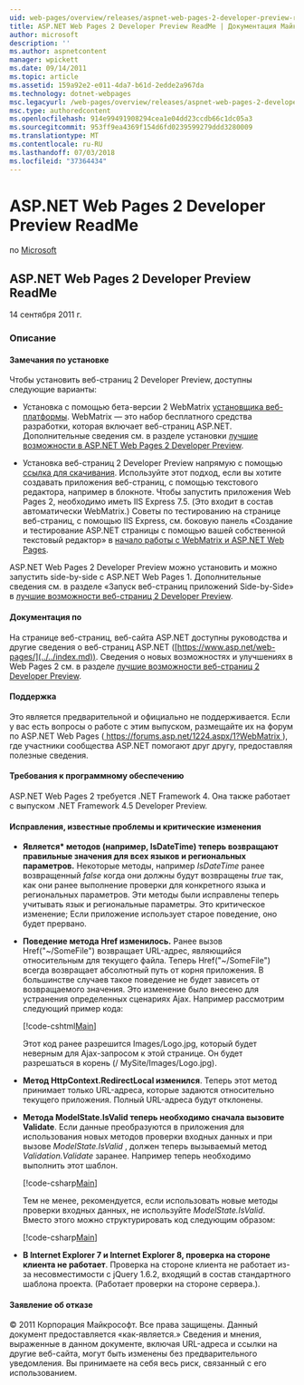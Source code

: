 ```yaml
---
uid: web-pages/overview/releases/aspnet-web-pages-2-developer-preview-readme
title: ASP.NET Web Pages 2 Developer Preview ReadMe | Документация Майкрософт
author: microsoft
description: ''
ms.author: aspnetcontent
manager: wpickett
ms.date: 09/14/2011
ms.topic: article
ms.assetid: 159a92e2-e011-4da7-b61d-2edde2a967da
ms.technology: dotnet-webpages
msc.legacyurl: /web-pages/overview/releases/aspnet-web-pages-2-developer-preview-readme
msc.type: authoredcontent
ms.openlocfilehash: 914e99491908294cea1e04dd23ccdb66c1dc05a3
ms.sourcegitcommit: 953ff9ea4369f154d6fd0239599279ddd3280009
ms.translationtype: MT
ms.contentlocale: ru-RU
ms.lasthandoff: 07/03/2018
ms.locfileid: "37364434"
---
```

<a name="aspnet-web-pages-2-developer-preview-readme"></a>ASP.NET Web Pages 2 Developer Preview ReadMe
====================
по [Microsoft](https://github.com/microsoft)

## <a name="aspnet-web-pages-2-developer-preview-readme"></a>ASP.NET Web Pages 2 Developer Preview ReadMe

14 сентября 2011 г.

### <a name="contents"></a>Описание

#### <a id="_Toc303701284"></a>  Замечания по установке

Чтобы установить веб-страниц 2 Developer Preview, доступны следующие варианты:

- Установка с помощью бета-версии 2 WebMatrix [установщика веб-платформы](https://go.microsoft.com/fwlink/?LinkId=226883). WebMatrix — это набор бесплатного средства разработки, которая включает веб-страниц ASP.NET. Дополнительные сведения см. в разделе установки [лучшие возможности в ASP.NET Web Pages 2 Developer Preview](https://go.microsoft.com/fwlink/?LinkID=227824).

- Установка веб-страниц 2 Developer Preview напрямую с помощью [ссылка для скачивания](https://go.microsoft.com/fwlink/?LinkID=226335). Используйте этот подход, если вы хотите создавать приложения веб-страниц, с помощью текстового редактора, например в блокноте. Чтобы запустить приложения Web Pages 2, необходимо иметь IIS Express 7.5. (Это входит в состав автоматически WebMatrix.) Советы по тестированию на странице веб-страниц, с помощью IIS Express, см. боковую панель «Создание и тестирование ASP.NET страницы с помощью вашей собственной текстовый редактор» в [начало работы с WebMatrix и ASP.NET Web Pages](https://go.microsoft.com/fwlink/?LinkId=202889).

ASP.NET Web Pages 2 Developer Preview можно установить и можно запустить side-by-side с ASP.NET Web Pages 1. <a id="a"></a>Дополнительные сведения см. в разделе «Запуск веб-страниц приложений Side-by-Side» в [лучшие возможности веб-страниц 2 Developer Preview](https://go.microsoft.com/fwlink/?LinkID=227824).

#### <a id="_Toc303701285"></a>  Документация по

На странице веб-страниц, веб-сайта ASP.NET доступны руководства и другие сведения о веб-страниц ASP.NET ([https://www.asp.net/web-pages/](../../index.md)). Сведения о новых возможностях и улучшениях в Web Pages 2 см. в разделе [лучшие возможности веб-страниц 2 Developer Preview](https://go.microsoft.com/fwlink/?LinkID=227824).

#### <a id="_Toc303701286"></a>  Поддержка

<a id="_Toc209852135"></a><a id="_Toc255833657"></a> Это является предварительной и официально не поддерживается. Если у вас есть вопросы о работе с этим выпуском, размещайте их на форум по ASP.NET Web Pages ([ https://forums.asp.net/1224.aspx/1?WebMatrix ](https://forums.asp.net/1224.aspx/1?WebMatrix) ), где участники сообщества ASP.NET помогают друг другу, предоставляя полезные сведения.

#### <a id="_Toc303701287"></a>  Требования к программному обеспечению

ASP.NET Web Pages 2 требуется .NET Framework 4. Она также работает с выпуском .NET Framework 4.5 Developer Preview.

<a id="_Toc303701288"></a><a id="_Breaking_Changes"></a>

#### <a name="fixes-known-issues-and-breaking-changes"></a>Исправления, известные проблемы и критические изменения

<a id="_Toc224729061"></a><a id="_Toc238051347"></a>

- **Является\* методов (например, IsDateTime) теперь возвращают правильные значения для всех языков и региональных параметров.** Некоторые методы, например *IsDateTime* ранее возвращенный *false* когда они должны будут возвращены *true* так, как они ранее выполнение проверки для конкретного языка и региональных параметров. Эти методы были исправлены теперь учитывать язык и региональные параметры. Это критическое изменение; Если приложение использует старое поведение, оно будет прервано.
- **Поведение метода Href изменилось.** Ранее вызов Href("~/SomeFile") возвращает URL-адрес, являющийся относительным для текущего файла. Теперь Href("~/SomeFile") всегда возвращает абсолютный путь от корня приложения. В большинстве случаев такое поведение не будет зависеть от возвращаемого значения. Это изменение было внесено для устранения определенных сценариях Ajax. Например рассмотрим следующий пример кода: 

    [!code-cshtml[Main](aspnet-web-pages-2-developer-preview-readme/samples/sample1.cshtml)]

    Этот код ранее разрешится Images/Logo.jpg, который будет неверным для Ajax-запросом к этой странице. Он будет разрешаться в корень (/ MySite/Images/Logo.jpg).
- **Метод HttpContext.RedirectLocal изменился**. Теперь этот метод принимает только URL-адреса, которые задаются относительно текущего приложения. Полный URL-адреса будут отклонены.
- **Метода ModelState.IsValid теперь необходимо сначала вызовите Validate**. Если данные преобразуются в приложения для использования новых методов проверки входных данных и при вызове *ModelState.IsValid* , должен теперь вызываемый метод *Validation.Validate* заранее. Например теперь необходимо выполнить этот шаблон. 

    [!code-csharp[Main](aspnet-web-pages-2-developer-preview-readme/samples/sample2.cs)]

  Тем не менее, рекомендуется, если использовать новые методы проверки входных данных, не используйте *ModelState.IsValid*. Вместо этого можно структурировать код следующим образом: 

    [!code-csharp[Main](aspnet-web-pages-2-developer-preview-readme/samples/sample3.cs)]
- **В Internet Explorer 7 и Internet Explorer 8, проверка на стороне клиента не работает**. Проверка на стороне клиента не работает из-за несовместимости с jQuery 1.6.2, входящий в состав стандартного шаблона проекта. (Работает проверки на стороне сервера.).

#### <a id="_Toc303701289"></a>  Заявление об отказе

© 2011 Корпорация Майкрософт. Все права защищены. Данный документ предоставляется «как-является.» Сведения и мнения, выраженные в данном документе, включая URL-адреса и ссылки на другие веб-сайта, могут быть изменены без предварительного уведомления. Вы принимаете на себя весь риск, связанный с его использованием.
